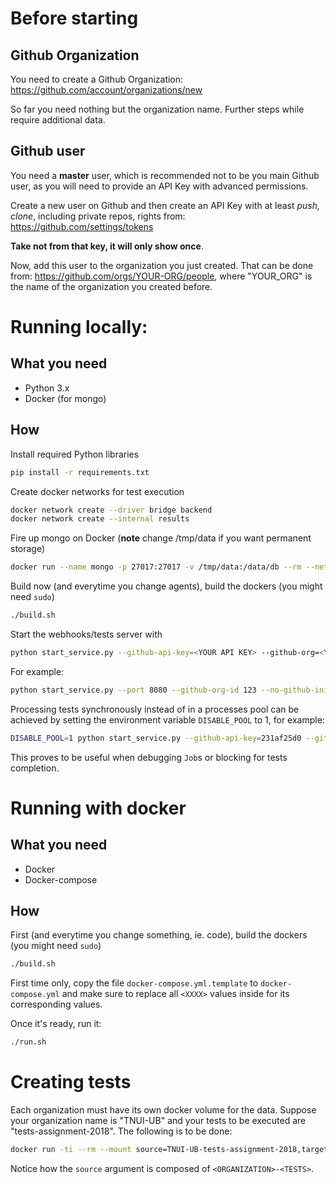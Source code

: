# Before starting


## Github Organization

You need to create a Github Organization: https://github.com/account/organizations/new

So far you need nothing but the organization name. Further steps while require additional data.

## Github user

You need a **master** user, which is recommended not to be you main Github user, as you will need to provide an API Key with advanced permissions.

Create a new user on Github and then create an API Key with at least *push, clone*, including private repos, rights from: https://github.com/settings/tokens

**Take not from that key, it will only show once**.

Now, add this user to the organization you just created. That can be done from: https://github.com/orgs/YOUR-ORG/people, where "YOUR_ORG" is the name of the organization you created before.

# Running locally:

## What you need

* Python 3.x
* Docker (for mongo)

## How

Install required Python libraries
```bash
pip install -r requirements.txt
```

Create docker networks for test execution
```bash
docker network create --driver bridge backend
docker network create --internal results
```

Fire up mongo on Docker (**note** change /tmp/data if you want permanent storage)
```bash
docker run --name mongo -p 27017:27017 -v /tmp/data:/data/db --rm --network backend -d mongo
```

Build now (and everytime you change agents), build the dockers (you might need `sudo`)
```bash
./build.sh
```

Start the webhooks/tests server with

```bash
python start_service.py --github-api-key=<YOUR API KEY> --github-org=<YOUR ORGANIZATION NAME> --broadcast-secret=<SOME RANDOM LETTERS> --mongo-host=localhost
```

For example:

```bash
python start_service.py --port 8080 --github-org-id 123 --no-github-init --github-api-key=231af25d0 --github-org=TNUI-UB --broadcast-secret=qwead123 --mongo-host=localhost
```

Processing tests synchronously instead of in a processes pool can be achieved by setting the environment variable `DISABLE_POOL` to 1, for example:

```bash
DISABLE_POOL=1 python start_service.py --github-api-key=231af25d0 --github-org=TNUI-UB --broadcast-secret=qwead123 --mongo-host=localhost
```

This proves to be useful when debugging `Job`s or blocking for tests completion.

# Running with docker

## What you need

* Docker
* Docker-compose

## How

First (and everytime you change something, ie. code), build the dockers (you might need `sudo`)

```bash
./build.sh
```

First time only, copy the file `docker-compose.yml.template` to `docker-compose.yml` and make sure to replace all `<XXXX>` values inside for its corresponding values.

Once it's ready, run it:
```bash
./run.sh
```

# Creating tests

Each organization must have its own docker volume for the data. Suppose your organization name is "TNUI-UB" and your tests to be executed are "tests-assignment-2018". The following is to be done:

```bash
docker run -ti --rm --mount source=TNUI-UB-tests-assignment-2018,target=/tests alpine/git clone <TESTS_GIT_URL> /tests/_
```

Notice how the `source` argument is composed of `<ORGANIZATION>-<TESTS>`.
